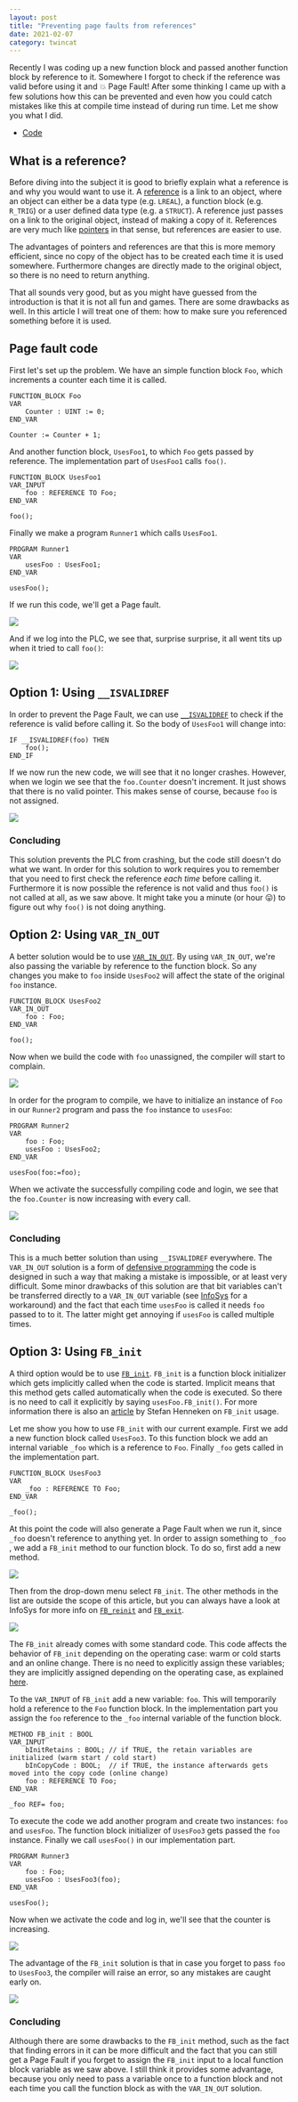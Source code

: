 ```yaml
---
layout: post
title: "Preventing page faults from references"
date: 2021-02-07
category: twincat
---
```


Recently I was coding up a new function block and passed another function block by reference to it. Somewhere I forgot to check if the reference was valid before using it and 💥 Page Fault! After some thinking I came up with a few solutions how this can be prevented and even how you could catch mistakes like this at compile time instead of during run time. Let me show you what I did.

- [Code](https://github.com/Roald87/TwincatTutorials/tree/main/PreventingPageFaults)

## What is a reference?

Before diving into the subject it is good to briefly explain what a reference is and why you would want to use it. A [reference](https://infosys.beckhoff.com/english.php?content=../content/1033/tc3_plc_intro/2529458827.html&id=) is a link to an object, where an object can either be a data type (e.g. `LREAL`), a function block (e.g. `R_TRIG`) or a user defined data type (e.g. a `STRUCT`). A reference just passes on a link to the original object, instead of making a copy of it. References are very much like [pointers](https://infosys.beckhoff.com/english.php?content=../content/1033/tcplccontrol/html/tcplcctrl_pointer.htm&id=) in that sense, but references are easier to use.

The advantages of pointers and references are that this is more memory efficient, since no copy of the object has to be created each time it is used somewhere. Furthermore changes are directly made to the original object, so there is no need to return anything.

That all sounds very good, but as you might have guessed from the introduction is that it is not all fun and games. There are some drawbacks as well. In this article I will treat one of them: how to make sure you referenced something before it is used.

## Page fault code

First let's set up the problem. We have an simple function block `Foo`, which increments a counter each time it is called.

```
FUNCTION_BLOCK Foo
VAR
    Counter : UINT := 0;
END_VAR

Counter := Counter + 1;
```

And another function block, `UsesFoo1`, to which `Foo` gets passed by reference. The implementation part of `UsesFoo1` calls `foo()`.

```
FUNCTION_BLOCK UsesFoo1
VAR_INPUT
    foo : REFERENCE TO Foo;
END_VAR

foo();
```

Finally we make a program `Runner1` which calls `UsesFoo1`.

```
PROGRAM Runner1
VAR
    usesFoo : UsesFoo1;
END_VAR

usesFoo();
```

If we run this code, we'll get a Page fault.

![](/assets/2021-02-07-preventing-page-faults-from-references/page_fault.png)

And if we log into the PLC, we see that, surprise surprise, it all went tits up when it tried to call `foo()`:

![](/assets/2021-02-07-preventing-page-faults-from-references/page_fault_location.png)

## Option 1: Using `__ISVALIDREF`

In order to prevent the Page Fault, we can use [`__ISVALIDREF`](https://infosys.beckhoff.com/english.php?content=../content/1033/tc3_plc_intro/2529165707.html&id=) to check if the reference is valid before calling it. So the body of `UsesFoo1` will change into:

```
IF __ISVALIDREF(foo) THEN
    foo();
END_IF	
```

If we now run the new code, we will see that it no longer crashes. However, when we login we see that the `foo.Counter` doesn't increment. It just shows that there is no valid pointer. This makes sense of course, because `foo` is not assigned.

![](/assets/2021-02-07-preventing-page-faults-from-references/is_valid_ref.png)

### Concluding

This solution prevents the PLC from crashing, but the code still doesn't do what we want. In order for this solution to work requires you to remember that you need to first check the reference _each time_ before calling it. Furthermore it is now possible the reference is not valid and thus `foo()` is not called at all, as we saw above. It might take you a minute (or hour 😛) to figure out why `foo()` is not doing anything.

## Option 2: Using `VAR_IN_OUT`

A better solution would be to use [`VAR_IN_OUT`](https://infosys.beckhoff.com/english.php?content=../content/1033/tc3_plc_intro/2528771211.html&id=). By using `VAR_IN_OUT`, we're also passing the variable by reference to the function block. So any changes you make to `foo` inside `UsesFoo2` will affect the state of the original `foo` instance. 

```
FUNCTION_BLOCK UsesFoo2
VAR_IN_OUT
    foo : Foo;
END_VAR

foo();
```

Now when we build the code with `foo` unassigned, the compiler will start to complain.

![](/assets/2021-02-07-preventing-page-faults-from-references/var_int_out_error.png)

In order for the program to compile, we have to initialize an instance of `Foo` in our `Runner2` program and pass the `foo` instance to `usesFoo`:

```
PROGRAM Runner2
VAR
    foo : Foo;
    usesFoo : UsesFoo2;
END_VAR

usesFoo(foo:=foo);
```

When we activate the successfully compiling code and login, we see that the `foo.Counter` is now increasing with every call. 

![](/assets/2021-02-07-preventing-page-faults-from-references/var_in_out_counter.gif)

### Concluding

This is a much better solution than using `__ISVALIDREF` everywhere. The `VAR_IN_OUT` solution is a form of [defensive programming](https://en.wikipedia.org/wiki/Defensive_programming) the code is designed in such a way that making a mistake is impossible, or at least very difficult. Some minor drawbacks of this solution are that bit variables can't be transferred directly to a `VAR_IN_OUT` variable (see [InfoSys](https://infosys.beckhoff.com/english.php?content=../content/1033/tc3_plc_intro/2528771211.html&id=) for a workaround) and the fact that each time `usesFoo` is called it needs `foo` passed to to it. The latter might get annoying if `usesFoo` is called multiple times.

## Option 3: Using `FB_init`

A third option would be to use [`FB_init`](https://infosys.beckhoff.com/english.php?content=../content/1033/tc3_plc_intro/5094414603.html&id=). `FB_init` is a function block initializer which gets implicitly called when the code is started. Implicit means that this method gets called automatically when the code is executed. So there is no need to call it explicitly by saying `usesFoo.FB_init()`. For more information there is also an [article](https://stefanhenneken.net/2019/07/26/iec-61131-3-parameter-transfer-via-fb_init/) by Stefan Henneken on `FB_init` usage. 

Let me show you how to use `FB_init` with our current example. First we add a new function block called `UsesFoo3`. To this function block we add an internal variable `_foo` which is a reference to `Foo`. Finally `_foo` gets called in the implementation part.

```
FUNCTION_BLOCK UsesFoo3
VAR
    _foo : REFERENCE TO Foo;
END_VAR

_foo();
```

At this point the code will also generate a Page Fault when we run it, since `_foo` doesn't reference to anything yet. In order to assign something to `_foo` , we add a `FB_init` method to our function block. To do so, first add a new method.

![](/assets/2021-02-07-preventing-page-faults-from-references/add_method.png)

Then from the drop-down menu select `FB_init`. The other methods in the list are outside the scope of this article, but you can always have a look at InfoSys for more info on [`FB_reinit`](https://infosys.beckhoff.com/english.php?content=../content/1033/tc3_plc_intro/5094414603.html&id=) and [`FB_exit`](https://infosys.beckhoff.com/english.php?content=../content/1033/tc3_plc_intro/5094414603.html&id=).

![](/assets/2021-02-07-preventing-page-faults-from-references/add_fb_init.png)

The `FB_init` already comes with some standard code. This code affects the behavior of `FB_init` depending on the operating case: warm or cold starts and an online change. There is no need to explicitly assign these variables; they are implicitly assigned depending on the operating case, as explained [here](https://infosys.beckhoff.com/english.php?content=../content/1033/tc3_plc_intro/6415331211.html&id=).

To the  `VAR_INPUT` of `FB_init` add a new variable: `foo`. This will temporarily hold a reference to the `Foo` function block. In the implementation part you assign the `foo` reference to the `_foo` internal variable of the function block.

```
METHOD FB_init : BOOL
VAR_INPUT
	bInitRetains : BOOL; // if TRUE, the retain variables are initialized (warm start / cold start)
	bInCopyCode : BOOL;  // if TRUE, the instance afterwards gets moved into the copy code (online change)
    foo : REFERENCE TO Foo;
END_VAR

_foo REF= foo;
```

To execute the code we add another program and create two instances: `foo` and `usesFoo`. The function block initializer of `UsesFoo3` gets passed the `foo` instance.  Finally we call `usesFoo()` in our implementation part. 

```
PROGRAM Runner3
VAR
    foo : Foo;
    usesFoo : UsesFoo3(foo);
END_VAR

usesFoo();
```

Now when we activate the code and log in, we'll see that the counter is increasing.

![](/assets/2021-02-07-preventing-page-faults-from-references/fb_init_online.png)

The advantage of the `FB_init` solution is that in case you forget to pass `foo` to `UsesFoo3`, the compiler will raise an error, so any mistakes are caught early on.

![](/assets/2021-02-07-preventing-page-faults-from-references/fb_init_error.png)

### Concluding

Although there are some drawbacks to the `FB_init` method, such as the fact that finding errors in it can be more difficult and the fact that you can still get a Page Fault if you forget to assign the `FB_init` input to a local function block variable as we saw above. I still think it provides some advantage, because you only need to pass a variable once to a function block and not each time you call the function block as with the `VAR_IN_OUT` solution.